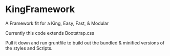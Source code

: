 # KingFramework
A Framework fit for a King, Easy, Fast, &amp; Modular

Currently this code extends Bootstrap.css

Pull it down and run gruntfile to build out the bundled & minified versions of the styles and Scripts.
